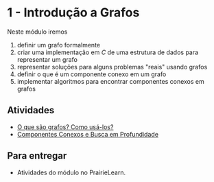 # 1 - Introdução a Grafos

Neste módulo iremos 

1. definir um grafo formalmente
2. criar uma implementação em *C* de uma estrutura de dados para representar um grafo
3. representar soluções para alguns problemas "reais" usando grafos
4. definir o que é um componente conexo em um grafo
5. implementar algoritmos para encontrar componentes conexos em grafos

## Atividades

- [O que são grafos? Como usá-los?](intro.md)
- [Componentes Conexos e Busca em Profundidade](componentes.md)

## Para entregar

- Atividades do módulo no PrairieLearn.
